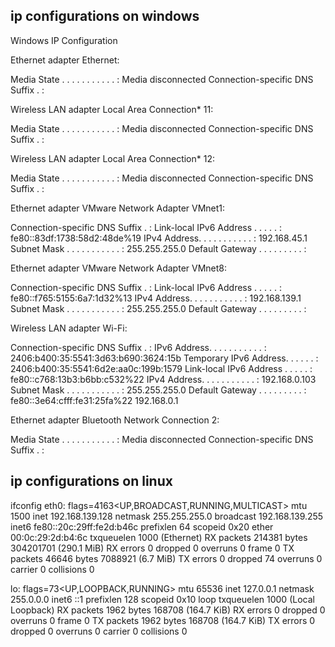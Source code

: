 ## ip configurations on windows
Windows IP Configuration


Ethernet adapter Ethernet:

   Media State . . . . . . . . . . . : Media disconnected
   Connection-specific DNS Suffix  . :

Wireless LAN adapter Local Area Connection* 11:

   Media State . . . . . . . . . . . : Media disconnected
   Connection-specific DNS Suffix  . :

Wireless LAN adapter Local Area Connection* 12:

   Media State . . . . . . . . . . . : Media disconnected
   Connection-specific DNS Suffix  . :

Ethernet adapter VMware Network Adapter VMnet1:

   Connection-specific DNS Suffix  . :
   Link-local IPv6 Address . . . . . : fe80::83df:1738:58d2:48de%19
   IPv4 Address. . . . . . . . . . . : 192.168.45.1
   Subnet Mask . . . . . . . . . . . : 255.255.255.0
   Default Gateway . . . . . . . . . :

Ethernet adapter VMware Network Adapter VMnet8:

   Connection-specific DNS Suffix  . :
   Link-local IPv6 Address . . . . . : fe80::f765:5155:6a7:1d32%13
   IPv4 Address. . . . . . . . . . . : 192.168.139.1
   Subnet Mask . . . . . . . . . . . : 255.255.255.0
   Default Gateway . . . . . . . . . :

Wireless LAN adapter Wi-Fi:

   Connection-specific DNS Suffix  . :
   IPv6 Address. . . . . . . . . . . : 2406:b400:35:5541:3d63:b690:3624:15b
   Temporary IPv6 Address. . . . . . : 2406:b400:35:5541:6d2e:aa0c:199b:1579
   Link-local IPv6 Address . . . . . : fe80::c768:13b3:b6bb:c532%22
   IPv4 Address. . . . . . . . . . . : 192.168.0.103
   Subnet Mask . . . . . . . . . . . : 255.255.255.0
   Default Gateway . . . . . . . . . : fe80::3e64:cfff:fe31:25fa%22
                                       192.168.0.1

Ethernet adapter Bluetooth Network Connection 2:

   Media State . . . . . . . . . . . : Media disconnected
   Connection-specific DNS Suffix  . :
## ip configurations on linux
 ifconfig
eth0: flags=4163<UP,BROADCAST,RUNNING,MULTICAST>  mtu 1500
        inet 192.168.139.128  netmask 255.255.255.0  broadcast 192.168.139.255
        inet6 fe80::20c:29ff:fe2d:b46c  prefixlen 64  scopeid 0x20<link>
        ether 00:0c:29:2d:b4:6c  txqueuelen 1000  (Ethernet)
        RX packets 214381  bytes 304201701 (290.1 MiB)
        RX errors 0  dropped 0  overruns 0  frame 0
        TX packets 46646  bytes 7088921 (6.7 MiB)
        TX errors 0  dropped 74 overruns 0  carrier 0  collisions 0

lo: flags=73<UP,LOOPBACK,RUNNING>  mtu 65536
        inet 127.0.0.1  netmask 255.0.0.0
        inet6 ::1  prefixlen 128  scopeid 0x10<host>
        loop  txqueuelen 1000  (Local Loopback)
        RX packets 1962  bytes 168708 (164.7 KiB)
        RX errors 0  dropped 0  overruns 0  frame 0
        TX packets 1962  bytes 168708 (164.7 KiB)
        TX errors 0  dropped 0 overruns 0  carrier 0  collisions 0

